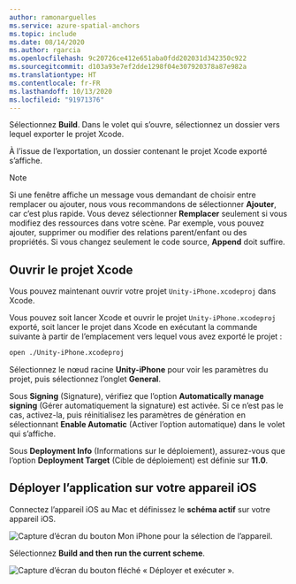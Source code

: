 ```yaml
---
author: ramonarguelles
ms.service: azure-spatial-anchors
ms.topic: include
ms.date: 08/14/2020
ms.author: rgarcia
ms.openlocfilehash: 9c20726ce412e651aba0fdd202031d342350c922
ms.sourcegitcommit: d103a93e7ef2dde1298f04e307920378a87e982a
ms.translationtype: HT
ms.contentlocale: fr-FR
ms.lasthandoff: 10/13/2020
ms.locfileid: "91971376"
---
```

Sélectionnez **Build**. Dans le volet qui s’ouvre, sélectionnez un dossier vers lequel exporter le projet Xcode.

   À l’issue de l’exportation, un dossier contenant le projet Xcode exporté s’affiche.

   > [!NOTE]
   > Si une fenêtre affiche un message vous demandant de choisir entre remplacer ou ajouter, nous vous recommandons de sélectionner **Ajouter**, car c’est plus rapide. Vous devez sélectionner **Remplacer** seulement si vous modifiez des ressources dans votre scène. Par exemple, vous pouvez ajouter, supprimer ou modifier des relations parent/enfant ou des propriétés. Si vous changez seulement le code source, **Append** doit suffire.

## <a name="open-the-xcode-project"></a>Ouvrir le projet Xcode

Vous pouvez maintenant ouvrir votre projet `Unity-iPhone.xcodeproj` dans Xcode. 

Vous pouvez soit lancer Xcode et ouvrir le projet `Unity-iPhone.xcodeproj` exporté, soit lancer le projet dans Xcode en exécutant la commande suivante à partir de l’emplacement vers lequel vous avez exporté le projet :

 ```bash
open ./Unity-iPhone.xcodeproj
```

Sélectionnez le nœud racine **Unity-iPhone** pour voir les paramètres du projet, puis sélectionnez l’onglet **General**.

Sous **Signing** (Signature), vérifiez que l’option **Automatically manage signing** (Gérer automatiquement la signature) est activée. Si ce n’est pas le cas, activez-la, puis réinitialisez les paramètres de génération en sélectionnant **Enable Automatic** (Activer l’option automatique) dans le volet qui s’affiche.

Sous **Deployment Info** (Informations sur le déploiement), assurez-vous que l’option **Deployment Target** (Cible de déploiement) est définie sur **11.0**.

## <a name="deploy-the-app-to-your-ios-device"></a>Déployer l’application sur votre appareil iOS

Connectez l’appareil iOS au Mac et définissez le **schéma actif** sur votre appareil iOS.

   ![Capture d’écran du bouton Mon iPhone pour la sélection de l’appareil.](./media/spatial-anchors-unity/select-device.png)

Sélectionnez **Build and then run the current scheme**.

   ![Capture d’écran du bouton fléché « Déployer et exécuter ».](./media/spatial-anchors-unity/deploy-run.png)
